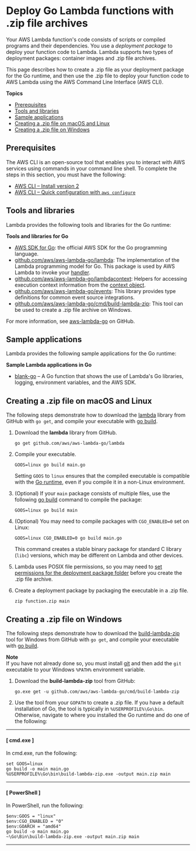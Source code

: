 # Deploy Go Lambda functions with \.zip file archives<a name="golang-package"></a>

Your AWS Lambda function's code consists of scripts or compiled programs and their dependencies\. You use a *deployment package* to deploy your function code to Lambda\. Lambda supports two types of deployment packages: container images and \.zip file archives\.

This page describes how to create a \.zip file as your deployment package for the Go runtime, and then use the \.zip file to deploy your function code to AWS Lambda using the AWS Command Line Interface \(AWS CLI\)\. 

**Topics**
+ [Prerequisites](#golang-package-prereqs)
+ [Tools and libraries](#golang-package-libraries)
+ [Sample applications](#golang-package-sample)
+ [Creating a \.zip file on macOS and Linux](#golang-package-mac-linux)
+ [Creating a \.zip file on Windows](#golang-package-windows)

## Prerequisites<a name="golang-package-prereqs"></a>

The AWS CLI is an open\-source tool that enables you to interact with AWS services using commands in your command line shell\. To complete the steps in this section, you must have the following:
+ [AWS CLI – Install version 2](https://docs.aws.amazon.com/cli/latest/userguide/install-cliv2.html)
+ [AWS CLI – Quick configuration with `aws configure`](https://docs.aws.amazon.com/cli/latest/userguide/cli-chap-configure.html)

## Tools and libraries<a name="golang-package-libraries"></a>

Lambda provides the following tools and libraries for the Go runtime:

**Tools and libraries for Go**
+ [AWS SDK for Go](https://github.com/aws/aws-sdk-go): the official AWS SDK for the Go programming language\.
+ [github\.com/aws/aws\-lambda\-go/lambda](https://github.com/aws/aws-lambda-go/tree/master/lambda): The implementation of the Lambda programming model for Go\. This package is used by AWS Lambda to invoke your [handler](golang-handler.md)\.
+ [github\.com/aws/aws\-lambda\-go/lambdacontext](https://github.com/aws/aws-lambda-go/tree/master/lambdacontext): Helpers for accessing execution context information from the [context object](golang-context.md)\.
+ [github\.com/aws/aws\-lambda\-go/events](https://github.com/aws/aws-lambda-go/tree/master/events): This library provides type definitions for common event source integrations\.
+ [github\.com/aws/aws\-lambda\-go/cmd/build\-lambda\-zip](https://github.com/aws/aws-lambda-go/tree/master/cmd/build-lambda-zip): This tool can be used to create a \.zip file archive on Windows\.

For more information, see [aws\-lambda\-go](https://github.com/aws/aws-lambda-go) on GitHub\.

## Sample applications<a name="golang-package-sample"></a>

Lambda provides the following sample applications for the Go runtime:

**Sample Lambda applications in Go**
+ [blank\-go](https://github.com/awsdocs/aws-lambda-developer-guide/tree/main/sample-apps/blank-go) – A Go function that shows the use of Lambda's Go libraries, logging, environment variables, and the AWS SDK\.

## Creating a \.zip file on macOS and Linux<a name="golang-package-mac-linux"></a>

The following steps demonstrate how to download the [lambda](https://github.com/aws/aws-lambda-go/tree/master/lambda) library from GitHub with `go get`, and compile your executable with [go build](https://golang.org/cmd/go/)\.

1. Download the **lambda** library from GitHub\.

   ```
   go get github.com/aws/aws-lambda-go/lambda
   ```

1. Compile your executable\.

   ```
   GOOS=linux go build main.go
   ```

   Setting `GOOS` to `linux` ensures that the compiled executable is compatible with the [Go runtime](lambda-runtimes.md), even if you compile it in a non\-Linux environment\.

1. \(Optional\) If your `main` package consists of multiple files, use the following [go build](https://golang.org/cmd/go/) command to compile the package:

   ```
   GOOS=linux go build main
   ```

1. \(Optional\) You may need to compile packages with `CGO_ENABLED=0` set on Linux:

   ```
   GOOS=linux CGO_ENABLED=0 go build main.go
   ```

   This command creates a stable binary package for standard C library \(`libc`\) versions, which may be different on Lambda and other devices\.

1. Lambda uses POSIX file permissions, so you may need to [ set permissions for the deployment package folder](https://aws.amazon.com/premiumsupport/knowledge-center/lambda-deployment-package-errors/) before you create the \.zip file archive\.

1. Create a deployment package by packaging the executable in a \.zip file\.

   ```
   zip function.zip main
   ```

## Creating a \.zip file on Windows<a name="golang-package-windows"></a>

The following steps demonstrate how to download the [build\-lambda\-zip](https://github.com/aws/aws-lambda-go/tree/master/cmd/build-lambda-zip) tool for Windows from GitHub with `go get`, and compile your executable with [go build](https://golang.org/cmd/go/)\.

**Note**  
If you have not already done so, you must install [git](https://git-scm.com/) and then add the `git` executable to your Windows `%PATH%` environment variable\.

1. Download the **build\-lambda\-zip** tool from GitHub:

   ```
   go.exe get -u github.com/aws/aws-lambda-go/cmd/build-lambda-zip
   ```

1. Use the tool from your `GOPATH` to create a \.zip file\. If you have a default installation of Go, the tool is typically in `%USERPROFILE%\Go\bin`\. Otherwise, navigate to where you installed the Go runtime and do one of the following:

------
#### [ cmd\.exe ]

   In cmd\.exe, run the following:

   ```
   set GOOS=linux
   go build -o main main.go
   %USERPROFILE%\Go\bin\build-lambda-zip.exe -output main.zip main
   ```

------
#### [ PowerShell ]

   In PowerShell, run the following:

   ```
   $env:GOOS = "linux"
   $env:CGO_ENABLED = "0"
   $env:GOARCH = "amd64"
   go build -o main main.go
   ~\Go\Bin\build-lambda-zip.exe -output main.zip main
   ```

------